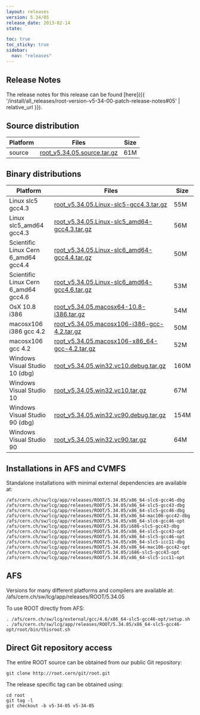 ```yaml
---
layout: releases
version: 5.34/05
release_date: 2013-02-14
state:

toc: true
toc_sticky: true
sidebar:
  nav: "releases"
---
```


## Release Notes

The release notes for this release can be found [here]({{ '/install/all_releases/root-version-v5-34-00-patch-release-notes#05' | relative_url }}).

## Source distribution

| Platform       | Files | Size |
|-----------|-------|-----|
| source | [root_v5.34.05.source.tar.gz](https://root.cern/download/root_v5.34.05.source.tar.gz) |  61M |


## Binary distributions

| Platform       | Files | Size |
|-----------|-------|-----|
| Linux slc5 gcc4.3 | [root_v5.34.05.Linux-slc5-gcc4.3.tar.gz](https://root.cern/download/root_v5.34.05.Linux-slc5-gcc4.3.tar.gz) |  55M |
| Linux slc5_amd64 gcc4.3 | [root_v5.34.05.Linux-slc5_amd64-gcc4.3.tar.gz](https://root.cern/download/root_v5.34.05.Linux-slc5_amd64-gcc4.3.tar.gz) |  56M |
| Scientific Linux Cern 6_amd64 gcc4.4 | [root_v5.34.05.Linux-slc6_amd64-gcc4.4.tar.gz](https://root.cern/download/root_v5.34.05.Linux-slc6_amd64-gcc4.4.tar.gz) |  50M |
| Scientific Linux Cern 6_amd64 gcc4.6 | [root_v5.34.05.Linux-slc6_amd64-gcc4.6.tar.gz](https://root.cern/download/root_v5.34.05.Linux-slc6_amd64-gcc4.6.tar.gz) |  53M |
| OsX 10.8 i386 | [root_v5.34.05.macosx64-10.8-i386.tar.gz](https://root.cern/download/root_v5.34.05.macosx64-10.8-i386.tar.gz) |  54M |
| macosx106 i386 gcc 4.2 | [root_v5.34.05.macosx106-i386-gcc-4.2.tar.gz](https://root.cern/download/root_v5.34.05.macosx106-i386-gcc-4.2.tar.gz) |  50M |
| macosx106 gcc 4.2 | [root_v5.34.05.macosx106-x86_64-gcc-4.2.tar.gz](https://root.cern/download/root_v5.34.05.macosx106-x86_64-gcc-4.2.tar.gz) |  52M |
| Windows Visual Studio 10 (dbg) | [root_v5.34.05.win32.vc10.debug.tar.gz](https://root.cern/download/root_v5.34.05.win32.vc10.debug.tar.gz) | 160M |
| Windows Visual Studio 10 | [root_v5.34.05.win32.vc10.tar.gz](https://root.cern/download/root_v5.34.05.win32.vc10.tar.gz) |  67M |
| Windows Visual Studio 90 (dbg) | [root_v5.34.05.win32.vc90.debug.tar.gz](https://root.cern/download/root_v5.34.05.win32.vc90.debug.tar.gz) | 154M |
| Windows Visual Studio 90 | [root_v5.34.05.win32.vc90.tar.gz](https://root.cern/download/root_v5.34.05.win32.vc90.tar.gz) |  64M |



## Installations in AFS and CVMFS
Standalone installations with minimal external dependencies are available at:
~~~
/afs/cern.ch/sw/lcg/app/releases/ROOT/5.34.05/x86_64-slc6-gcc46-dbg
/afs/cern.ch/sw/lcg/app/releases/ROOT/5.34.05/x86_64-slc5-gcc43-dbg
/afs/cern.ch/sw/lcg/app/releases/ROOT/5.34.05/x86_64-slc5-gcc46-dbg
/afs/cern.ch/sw/lcg/app/releases/ROOT/5.34.05/x86_64-mac106-gcc42-dbg
/afs/cern.ch/sw/lcg/app/releases/ROOT/5.34.05/x86_64-slc6-gcc46-opt
/afs/cern.ch/sw/lcg/app/releases/ROOT/5.34.05/i686-slc5-gcc43-dbg
/afs/cern.ch/sw/lcg/app/releases/ROOT/5.34.05/x86_64-slc5-gcc43-opt
/afs/cern.ch/sw/lcg/app/releases/ROOT/5.34.05/x86_64-slc5-gcc46-opt
/afs/cern.ch/sw/lcg/app/releases/ROOT/5.34.05/x86_64-slc5-icc11-dbg
/afs/cern.ch/sw/lcg/app/releases/ROOT/5.34.05/x86_64-mac106-gcc42-opt
/afs/cern.ch/sw/lcg/app/releases/ROOT/5.34.05/i686-slc5-gcc43-opt
/afs/cern.ch/sw/lcg/app/releases/ROOT/5.34.05/x86_64-slc5-icc11-opt
~~~

## AFS
Versions for many different platforms and compilers are available at:
/afs/cern.ch/sw/lcg/app/releases/ROOT/5.34.05

To use ROOT directly from AFS:
~~~
. /afs/cern.ch/sw/lcg/external/gcc/4.6/x86_64-slc5-gcc46-opt/setup.sh
. /afs/cern.ch/sw/lcg/app/releases/ROOT/5.34.05/x86_64-slc5-gcc46-opt/root/bin/thisroot.sh
~~~

## Direct Git repository access
The entire ROOT source can be obtained from our public Git repository:

~~~
git clone http://root.cern/git/root.git
~~~
The release specific tag can be obtained using:
~~~
cd root
git tag -l
git checkout -b v5-34-05 v5-34-05
~~~
